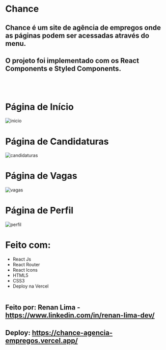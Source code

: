 # Chance
## Chance é um site de agência de empregos onde as páginas podem ser acessadas através do menu.
## O projeto foi implementado com os React Components e Styled Components.
<br></br>
# Página de Início
![inicio](https://user-images.githubusercontent.com/77756047/156420223-4f2b16a3-06b1-47eb-9d0a-650c1b7f3b01.png)
# Página de Candidaturas
![candidaturas](https://user-images.githubusercontent.com/77756047/156420222-30e9b415-18fd-434a-8257-2cf881d5a56c.png)
# Página de Vagas
![vagas](https://user-images.githubusercontent.com/77756047/156420219-03ce118c-653c-4970-94d4-f8ce445f89d7.png)
# Página de Perfil
![perfil](https://user-images.githubusercontent.com/77756047/156420207-b5ecf917-708b-4a66-8a8c-888d7a57156a.png)

# Feito com:
* React Js
* React Router
* React Icons
* HTML5
* CSS3
* Deploy na Vercel
<br></br>
## Feito por: Renan Lima - https://www.linkedin.com/in/renan-lima-dev/
## Deploy: https://chance-agencia-empregos.vercel.app/


